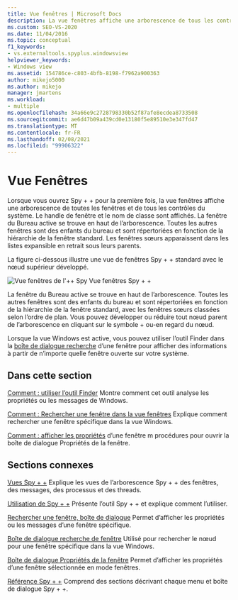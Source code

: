 ```yaml
---
title: Vue fenêtres | Microsoft Docs
description: La vue fenêtres affiche une arborescence de tous les contrôles et fenêtres. Utilisez-le comme point de départ pour obtenir des informations sur les fenêtres qui vous intéressent.
ms.custom: SEO-VS-2020
ms.date: 11/04/2016
ms.topic: conceptual
f1_keywords:
- vs.externaltools.spyplus.windowsview
helpviewer_keywords:
- Windows view
ms.assetid: 154786ce-c803-4bfb-8198-f7962a900363
author: mikejo5000
ms.author: mikejo
manager: jmartens
ms.workload:
- multiple
ms.openlocfilehash: 34a66e9c2728798330b52f87afe8ecdea8733508
ms.sourcegitcommit: ae6d47b09a439cd0e13180f5e89510e3e347fd47
ms.translationtype: MT
ms.contentlocale: fr-FR
ms.lasthandoff: 02/08/2021
ms.locfileid: "99906322"
---
```

# <a name="windows-view"></a>Vue Fenêtres
Lorsque vous ouvrez Spy + + pour la première fois, la vue fenêtres affiche une arborescence de toutes les fenêtres et de tous les contrôles du système. Le handle de fenêtre et le nom de classe sont affichés. La fenêtre du Bureau active se trouve en haut de l’arborescence. Toutes les autres fenêtres sont des enfants du bureau et sont répertoriées en fonction de la hiérarchie de la fenêtre standard. Les fenêtres sœurs apparaissent dans les listes expansible en retrait sous leurs parents.

 La figure ci-dessous illustre une vue de fenêtres Spy + + standard avec le nœud supérieur développé.

 ![Vue fenêtres de l'&#43;&#43; Spy](../debugger/media/spy--_windowsview.png "_WindowsView Spy + +") Vue fenêtres Spy + +

 La fenêtre du Bureau active se trouve en haut de l’arborescence. Toutes les autres fenêtres sont des enfants du bureau et sont répertoriées en fonction de la hiérarchie de la fenêtre standard, avec les fenêtres sœurs classées selon l’ordre de plan. Vous pouvez développer ou réduire tout nœud parent de l’arborescence en cliquant sur le symbole + ou-en regard du nœud.

 Lorsque la vue Windows est active, vous pouvez utiliser l’outil Finder dans la [boîte de dialogue recherche](../debugger/window-search-dialog-box.md) d’une fenêtre pour afficher des informations à partir de n’importe quelle fenêtre ouverte sur votre système.

## <a name="in-this-section"></a>Dans cette section
 [Comment : utiliser l’outil Finder](../debugger/how-to-use-the-finder-tool.md) Montre comment cet outil analyse les propriétés ou les messages de Windows.

 [Comment : Rechercher une fenêtre dans la vue fenêtres](../debugger/how-to-search-for-a-window-in-windows-view.md) Explique comment rechercher une fenêtre spécifique dans la vue Windows.

 [Comment : afficher les propriétés](../debugger/how-to-display-window-properties.md) d’une fenêtre m procédures pour ouvrir la boîte de dialogue Propriétés de la fenêtre.

## <a name="related-sections"></a>Sections connexes
 [Vues Spy + +](../debugger/spy-increment-views.md) Explique les vues de l’arborescence Spy + + des fenêtres, des messages, des processus et des threads.

 [Utilisation de Spy + +](../debugger/using-spy-increment.md) Présente l’outil Spy + + et explique comment l’utiliser.

 [Rechercher une fenêtre, boîte de dialogue](../debugger/find-window-dialog-box.md) Permet d’afficher les propriétés ou les messages d’une fenêtre spécifique.

 [Boîte de dialogue recherche de fenêtre](../debugger/window-search-dialog-box.md) Utilisé pour rechercher le nœud pour une fenêtre spécifique dans la vue Windows.

 [Boîte de dialogue Propriétés de la fenêtre](../debugger/window-properties-dialog-box.md) Permet d’afficher les propriétés d’une fenêtre sélectionnée en mode fenêtres.

 [Référence Spy + +](../debugger/spy-increment-reference.md) Comprend des sections décrivant chaque menu et boîte de dialogue Spy + +.